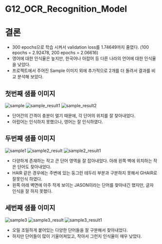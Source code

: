 # G12_OCR_Recognition_Model

# 결론
- 300 epochs으로 학습 시켜서 validation loss를 1.74649까지 줄였다. (100 epochs = 2.92478, 200 epochs = 2.06616)
- 영어에 대한 인식율은 높지만, 한국어나 아랍어 등 다른 나라의 언어에 대한 인식율을 낮았다. 
- 프로젝트에서 주어진 Sample 이미지 외에 추가적으로 2개를 더 돌려서 결과를 비교 분석해 보았다. 

## 첫번째 샘플 이미지

![sample](https://user-images.githubusercontent.com/39249809/100537544-d701ac80-326c-11eb-8420-116da3001b58.jpg)
![sample_result1](https://user-images.githubusercontent.com/39249809/100537551-dbc66080-326c-11eb-8c02-e44875506ee8.png)
![sample_result2](https://user-images.githubusercontent.com/39249809/100537552-dc5ef700-326c-11eb-964d-53f21dc5c70f.png)

- 단어간의 간격이 충분이 멀기 때문에, 각 단어의 위치를 잘 찾아내었다.
- 아랍어는 인식하지 못했으나, 영어는 잘 인식하였다. 

## 두번째 샘플 이미지

![sample1](https://user-images.githubusercontent.com/39249809/100537545-d832d980-326c-11eb-9258-f5d7bee79133.jpg)
![sample2_result](https://user-images.githubusercontent.com/39249809/100537546-d8cb7000-326c-11eb-95d4-55e6379b23cf.png)
![sample2_result1](https://user-images.githubusercontent.com/39249809/100537547-d9640680-326c-11eb-8715-4bbe93e48825.png)

- 다양하게 존재하는 작고 큰 단어 영역을 잘 잡아내었다. 아래 왼쪽 벽에 위치하는 작은 단어도 찾아내었다.
- HAIR 같은 경우에는 주변에 있는 둥그런 테두리 부분과 구분하지 못해서 GHAIR로 잘못인식 하였다.
- 왼쪽 아래 벽면에 아주 작게 보이는 JASON이라는 단어를 찾아내긴 했지만, 글자 인식을 잘 하지 못했다. 

## 세번째 샘플 이미지

![sample3](https://user-images.githubusercontent.com/39249809/100537548-d9fc9d00-326c-11eb-925f-388a3aa52002.jpeg)
![sample3_result](https://user-images.githubusercontent.com/39249809/100537549-da953380-326c-11eb-8dd0-7c8e40ad1ae5.png)
![sample3_result1](https://user-images.githubusercontent.com/39249809/100537550-db2dca00-326c-11eb-83f6-e3ab1757bfdb.png)

- 오밀 조밀하게 붙어있는 다양한 단어들을 잘 구분해서 찾아내었다. 
- 하지만 단어들이 많이 기울어져있고, 작아서 그런지 인식율이 매우 낮았다. 




